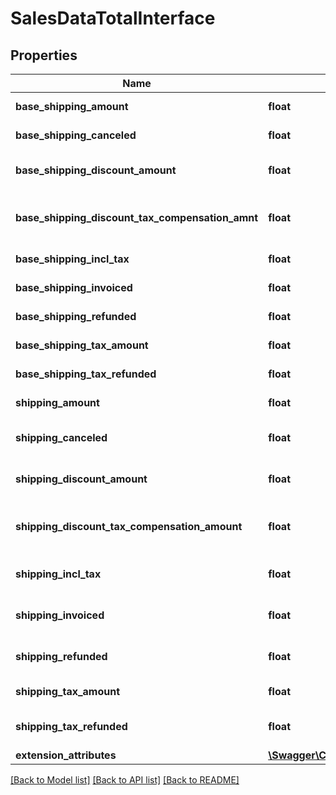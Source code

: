# SalesDataTotalInterface

## Properties
Name | Type | Description | Notes
------------ | ------------- | ------------- | -------------
**base_shipping_amount** | **float** | Base shipping amount. | [optional] 
**base_shipping_canceled** | **float** | Base shipping canceled. | [optional] 
**base_shipping_discount_amount** | **float** | Base shipping discount amount. | [optional] 
**base_shipping_discount_tax_compensation_amnt** | **float** | Base shipping discount tax compensation amount. | [optional] 
**base_shipping_incl_tax** | **float** | Base shipping including tax. | [optional] 
**base_shipping_invoiced** | **float** | Base shipping invoiced. | [optional] 
**base_shipping_refunded** | **float** | Base shipping refunded. | [optional] 
**base_shipping_tax_amount** | **float** | Base shipping tax amount. | [optional] 
**base_shipping_tax_refunded** | **float** | Base shipping tax refunded. | [optional] 
**shipping_amount** | **float** | Shipping amount. | [optional] 
**shipping_canceled** | **float** | Shipping canceled amount. | [optional] 
**shipping_discount_amount** | **float** | Shipping discount amount. | [optional] 
**shipping_discount_tax_compensation_amount** | **float** | Shipping discount tax compensation amount. | [optional] 
**shipping_incl_tax** | **float** | Shipping including tax amount. | [optional] 
**shipping_invoiced** | **float** | Shipping invoiced amount. | [optional] 
**shipping_refunded** | **float** | Shipping refunded amount. | [optional] 
**shipping_tax_amount** | **float** | Shipping tax amount. | [optional] 
**shipping_tax_refunded** | **float** | Shipping tax refunded amount. | [optional] 
**extension_attributes** | [**\Swagger\Client\Model\SalesDataTotalExtensionInterface**](SalesDataTotalExtensionInterface.md) |  | [optional] 

[[Back to Model list]](../README.md#documentation-for-models) [[Back to API list]](../README.md#documentation-for-api-endpoints) [[Back to README]](../README.md)


